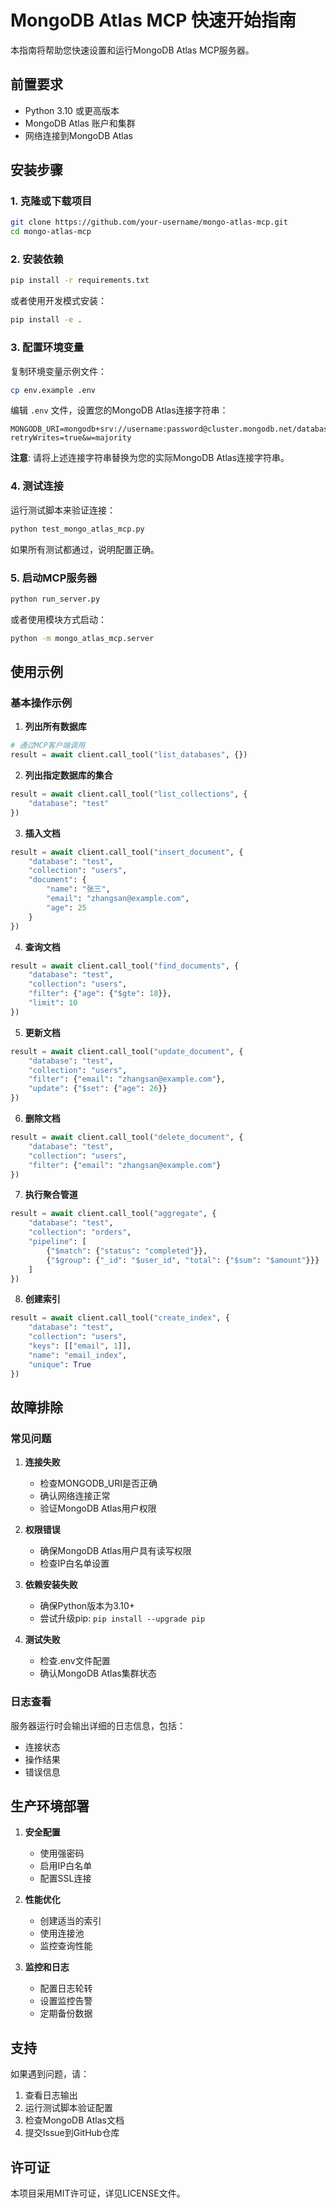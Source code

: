 # MongoDB Atlas MCP 快速开始指南

本指南将帮助您快速设置和运行MongoDB Atlas MCP服务器。

## 前置要求

- Python 3.10 或更高版本
- MongoDB Atlas 账户和集群
- 网络连接到MongoDB Atlas

## 安装步骤

### 1. 克隆或下载项目

```bash
git clone https://github.com/your-username/mongo-atlas-mcp.git
cd mongo-atlas-mcp
```

### 2. 安装依赖

```bash
pip install -r requirements.txt
```

或者使用开发模式安装：

```bash
pip install -e .
```

### 3. 配置环境变量

复制环境变量示例文件：

```bash
cp env.example .env
```

编辑 `.env` 文件，设置您的MongoDB Atlas连接字符串：

```
MONGODB_URI=mongodb+srv://username:password@cluster.mongodb.net/database?retryWrites=true&w=majority
```

**注意**: 请将上述连接字符串替换为您的实际MongoDB Atlas连接字符串。

### 4. 测试连接

运行测试脚本来验证连接：

```bash
python test_mongo_atlas_mcp.py
```

如果所有测试都通过，说明配置正确。

### 5. 启动MCP服务器

```bash
python run_server.py
```

或者使用模块方式启动：

```bash
python -m mongo_atlas_mcp.server
```

## 使用示例

### 基本操作示例

1. **列出所有数据库**
```python
# 通过MCP客户端调用
result = await client.call_tool("list_databases", {})
```

2. **列出指定数据库的集合**
```python
result = await client.call_tool("list_collections", {
    "database": "test"
})
```

3. **插入文档**
```python
result = await client.call_tool("insert_document", {
    "database": "test",
    "collection": "users",
    "document": {
        "name": "张三",
        "email": "zhangsan@example.com",
        "age": 25
    }
})
```

4. **查询文档**
```python
result = await client.call_tool("find_documents", {
    "database": "test",
    "collection": "users",
    "filter": {"age": {"$gte": 18}},
    "limit": 10
})
```

5. **更新文档**
```python
result = await client.call_tool("update_document", {
    "database": "test",
    "collection": "users",
    "filter": {"email": "zhangsan@example.com"},
    "update": {"$set": {"age": 26}}
})
```

6. **删除文档**
```python
result = await client.call_tool("delete_document", {
    "database": "test",
    "collection": "users",
    "filter": {"email": "zhangsan@example.com"}
})
```

7. **执行聚合管道**
```python
result = await client.call_tool("aggregate", {
    "database": "test",
    "collection": "orders",
    "pipeline": [
        {"$match": {"status": "completed"}},
        {"$group": {"_id": "$user_id", "total": {"$sum": "$amount"}}}
    ]
})
```

8. **创建索引**
```python
result = await client.call_tool("create_index", {
    "database": "test",
    "collection": "users",
    "keys": [["email", 1]],
    "name": "email_index",
    "unique": True
})
```

## 故障排除

### 常见问题

1. **连接失败**
   - 检查MONGODB_URI是否正确
   - 确认网络连接正常
   - 验证MongoDB Atlas用户权限

2. **权限错误**
   - 确保MongoDB Atlas用户具有读写权限
   - 检查IP白名单设置

3. **依赖安装失败**
   - 确保Python版本为3.10+
   - 尝试升级pip: `pip install --upgrade pip`

4. **测试失败**
   - 检查.env文件配置
   - 确认MongoDB Atlas集群状态

### 日志查看

服务器运行时会输出详细的日志信息，包括：
- 连接状态
- 操作结果
- 错误信息

## 生产环境部署

1. **安全配置**
   - 使用强密码
   - 启用IP白名单
   - 配置SSL连接

2. **性能优化**
   - 创建适当的索引
   - 使用连接池
   - 监控查询性能

3. **监控和日志**
   - 配置日志轮转
   - 设置监控告警
   - 定期备份数据

## 支持

如果遇到问题，请：

1. 查看日志输出
2. 运行测试脚本验证配置
3. 检查MongoDB Atlas文档
4. 提交Issue到GitHub仓库

## 许可证

本项目采用MIT许可证，详见LICENSE文件。 